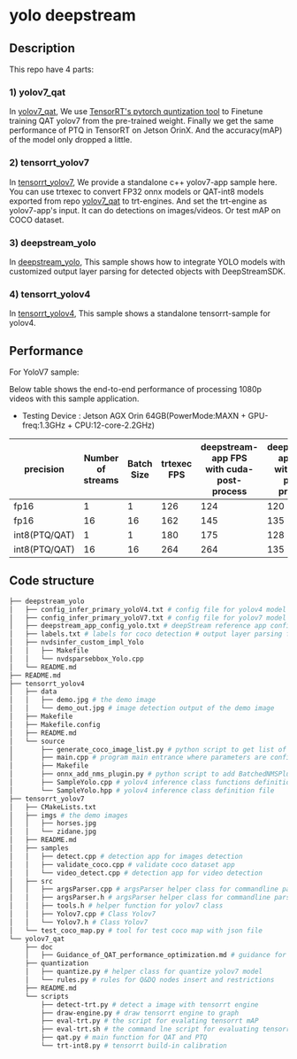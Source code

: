 # yolo deepstream

##  Description

This repo have 4 parts:
### 1) yolov7_qat
In [yolov7_qat](yolov7_qat), We use [TensorRT's pytorch quntization tool](https://github.com/NVIDIA/TensorRT/tree/main/tools/pytorch-quantization) to Finetune training QAT yolov7 from the pre-trained weight. 
Finally we get the same performance of PTQ in TensorRT on Jetson OrinX. And the accuracy(mAP) of the model only dropped a little.

### 2) tensorrt_yolov7
In [tensorrt_yolov7](tensorrt_yolov7), We provide a standalone c++ yolov7-app sample here. You can use trtexec to convert FP32 onnx models or QAT-int8 models exported from repo [yolov7_qat](yolov7_qat) to trt-engines. And set the trt-engine as yolov7-app's input. It can do detections on images/videos. Or test mAP on COCO dataset.

### 3) deepstream_yolo
In [deepstream_yolo](deepstream_yolo), This sample shows how to integrate YOLO models with customized output layer parsing for detected objects with DeepStreamSDK.

### 4) tensorrt_yolov4
In [tensorrt_yolov4](tensorrt_yolov4), This sample shows a standalone tensorrt-sample for yolov4.

## Performance
For YoloV7 sample:

Below table shows the end-to-end performance of processing 1080p videos with this sample application.
- Testing Device : 
Jetson AGX Orin 64GB(PowerMode:MAXN + GPU-freq:1.3GHz + CPU:12-core-2.2GHz)

|precision      |Number of streams | Batch Size | trtexec FPS| deepstream-app FPS<br>with cuda-post-process |deepstream-app FPS<br> with cpu-post-process|
|-----------    |----------------- | -----------|----------- |-----------|-----------|
|  fp16         |  1               |     1      |       126  | 124       |   120     |
|  fp16         |  16              |    16      |       162  | 145       |   135     |
|  int8(PTQ/QAT)|  1               |     1      |       180  | 175       |   128      |
|  int8(PTQ/QAT)|  16              |    16      |       264  | 264       |   135      |

## Code structure
```bash
├── deepstream_yolo
│   ├── config_infer_primary_yoloV4.txt # config file for yolov4 model
│   ├── config_infer_primary_yoloV7.txt # config file for yolov7 model
│   ├── deepstream_app_config_yolo.txt # deepStream reference app configuration file for using YOLOv models as the primary detector.
│   ├── labels.txt # labels for coco detection # output layer parsing function for detected objects for the Yolo model.
│   ├── nvdsinfer_custom_impl_Yolo 
│   │   ├── Makefile
│   │   └── nvdsparsebbox_Yolo.cpp 
│   └── README.md 
├── README.md
├── tensorrt_yolov4
│   ├── data 
│   │   ├── demo.jpg # the demo image
│   │   └── demo_out.jpg # image detection output of the demo image
│   ├── Makefile
│   ├── Makefile.config
│   ├── README.md
│   └── source
│       ├── generate_coco_image_list.py # python script to get list of image names from MS COCO annotation or information file
│       ├── main.cpp # program main entrance where parameters are configured here
│       ├── Makefile
│       ├── onnx_add_nms_plugin.py # python script to add BatchedNMSPlugin node into ONNX model
│       ├── SampleYolo.cpp # yolov4 inference class functions definition file
│       └── SampleYolo.hpp # yolov4 inference class definition file
├── tensorrt_yolov7
│   ├── CMakeLists.txt
│   ├── imgs # the demo images
│   │   ├── horses.jpg 
│   │   └── zidane.jpg
│   ├── README.md
│   ├── samples 
│   │   ├── detect.cpp # detection app for images detection
│   │   ├── validate_coco.cpp # validate coco dataset app
│   │   └── video_detect.cpp # detection app for video detection
│   ├── src
│   │   ├── argsParser.cpp # argsParser helper class for commandline parsing
│   │   ├── argsParser.h # argsParser helper class for commandline parsing
│   │   ├── tools.h # helper function for yolov7 class
│   │   ├── Yolov7.cpp # Class Yolov7
│   │   └── Yolov7.h # Class Yolov7
│   └── test_coco_map.py # tool for test coco map with json file
└── yolov7_qat
    ├── doc
    │   ├── Guidance_of_QAT_performance_optimization.md # guidance for Q&DQ insert and placement for pytorch-quantization tool
    ├── quantization
    │   ├── quantize.py # helper class for quantize yolov7 model
    │   └── rules.py # rules for Q&DQ nodes insert and restrictions
    ├── README.md 
    └── scripts
        ├── detect-trt.py # detect a image with tensorrt engine
        ├── draw-engine.py # draw tensorrt engine to graph
        ├── eval-trt.py # the script for evalating tensorrt mAP
        ├── eval-trt.sh # the command lne script for evaluating tensorrt mAP
        ├── qat.py # main function for QAT and PTQ
        └── trt-int8.py # tensorrt build-in calibration
```
